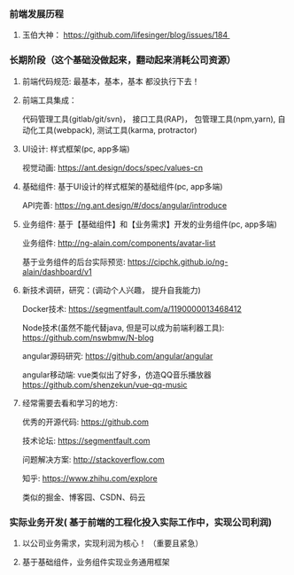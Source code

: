 ### 前端发展历程 

1. 玉伯大神： https://github.com/lifesinger/blog/issues/184 

### 长期阶段（这个基础没做起来，翻动起来消耗公司资源）

1. 前端代码规范:  最基本，基本，基本  都没执行下去！

2. 前端工具集成： 

    代码管理工具(gitlab/git/svn)， 接口工具(RAP)， 包管理工具(npm,yarn), 自动化工具(webpack), 测试工具(karma,  protractor)

3. UI设计:  样式框架(pc, app多端)

    视觉动画: https://ant.design/docs/spec/values-cn 

3. 基础组件: 基于UI设计的样式框架的基础组件(pc, app多端)

    API完善:  https://ng.ant.design/#/docs/angular/introduce

4. 业务组件: 基于【基础组件】和【业务需求】开发的业务组件(pc, app多端)

    业务组件: http://ng-alain.com/components/avatar-list

    基于业务组件的后台实际预览: https://cipchk.github.io/ng-alain/dashboard/v1

5. 新技术调研，研究：(调动个人兴趣， 提升自我能力) 

    Docker技术:  https://segmentfault.com/a/1190000013468412 

    Node技术(虽然不能代替java, 但是可以成为前端利器工具): https://github.com/nswbmw/N-blog

    angular源码研究:  https://github.com/angular/angular 

    angular移动端:   vue类似出了好多，仿造QQ音乐播放器  https://github.com/shenzekun/vue-qq-music 

6. 经常需要去看和学习的地方:
        
    优秀的开源代码:  https://github.com

    技术论坛: https://segmentfault.com
	
    问题解决方案: http://stackoverflow.com

    知乎:  https://www.zhihu.com/explore 

    类似的掘金、博客园、CSDN、码云


### 实际业务开发( 基于前端的工程化投入实际工作中，实现公司利润)

1.  以公司业务需求，实现利润为核心！ （重要且紧急）

2.  基于基础组件，业务组件实现业务通用框架
